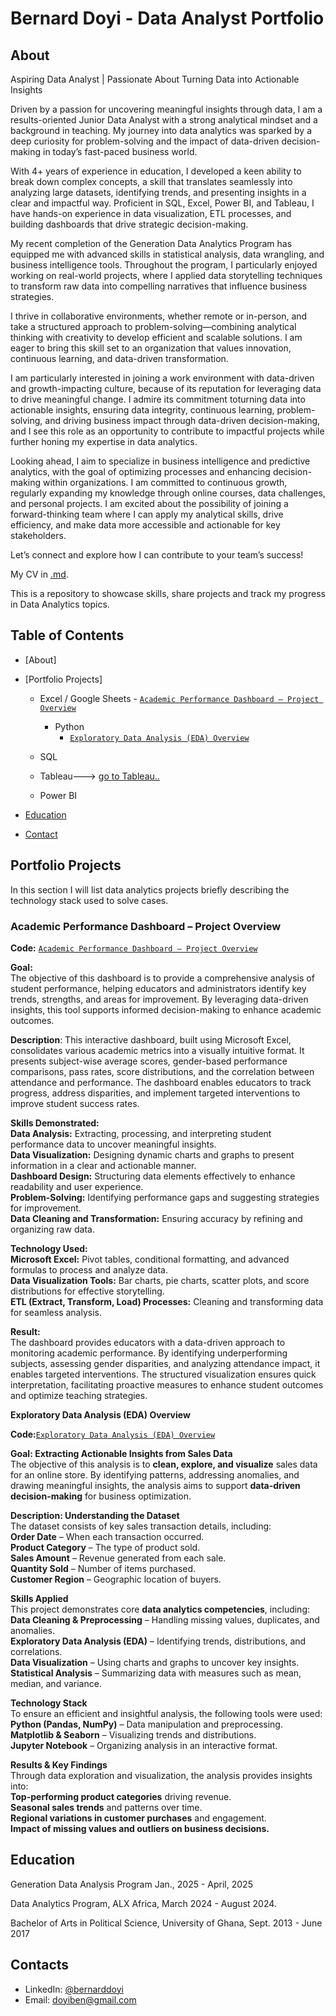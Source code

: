 # Bernard Doyi - Data Analyst Portfolio
## About
Aspiring Data Analyst | Passionate About Turning Data into Actionable Insights

Driven by a passion for uncovering meaningful insights through data, I am a results-oriented Junior Data Analyst with a strong analytical mindset and a background in teaching. My journey into data analytics was sparked by a deep curiosity for problem-solving and the impact of data-driven decision-making in today’s fast-paced business world.

With 4+ years of experience in education, I developed a keen ability to break down complex concepts, a skill that translates seamlessly into analyzing large datasets, identifying trends, and presenting insights in a clear and impactful way. Proficient in SQL, Excel, Power BI, and Tableau, I have hands-on experience in data visualization, ETL processes, and building dashboards that drive strategic decision-making.

My recent completion of the Generation Data Analytics Program has equipped me with advanced skills in statistical analysis, data wrangling, and business intelligence tools. Throughout the program, I particularly enjoyed working on real-world projects, where I applied data storytelling techniques to transform raw data into compelling narratives that influence business strategies.

I thrive in collaborative environments, whether remote or in-person, and take a structured approach to problem-solving—combining analytical thinking with creativity to develop efficient and scalable solutions. I am eager to bring this skill set to an organization that values innovation, continuous learning, and data-driven transformation.

I am particularly interested in joining a work environment with data-driven and growth-impacting culture,  because of its reputation for leveraging data to drive meaningful change. I admire its commitment toturning data into actionable insights, ensuring data integrity, continuous learning, problem-solving, and driving business impact through data-driven decision-making, and I see this role as an opportunity to contribute to impactful projects while further honing my expertise in data analytics.

Looking ahead, I aim to specialize in business intelligence and predictive analytics, with the goal of optimizing processes and enhancing decision-making within organizations. I am committed to continuous growth, regularly expanding my knowledge through online courses, data challenges, and personal projects.
I am excited about the possibility of joining a forward-thinking team where I can apply my analytical skills, drive efficiency, and make data more accessible and actionable for key stakeholders.

Let’s connect and explore how I can contribute to your team’s success!


My CV in [.md](https://github.com/Top-BenBen/portfolio./blob/9b2843cf493b29bf79bccff6ce2d4639fa91016b/BERNARD%20DOYI%2C%20DATA%20ANALYST%20RESUME%20-%20Bernard%20Doyi.md).

This is a repository to showcase skills, share projects and track my progress in Data Analytics topics.

## Table of Contents
- [About]
- [Portfolio Projects]
  - Excel / Google Sheets
         - [`Academic Performance Dashboard – Project Overview`](https://github.com/Top-BenBen/PortfolioProjects/tree/05ba98cd29727daaf59f9e17e67603e2c4da7b46)
    - Python
         - [`Exploratory Data Analysis (EDA) Overview`](https://github.com/Top-BenBen/PortfolioProjects/blob/fd60e2fd7495284610abcded33397132c26382ef/EDA_Assessment_Activity.ipynb)
  - SQL
  
  - Tableau---> [go to Tableau..](https://public.tableau.com/app/profile/bernard.doyi/vizzes)
  - Power BI
  
- [Education](https://github.com/Top-BenBen/Portfolio/blob/d05521b2eee83b4fffdb5a04c83693d127c5ce1d/README.md#Education)  
- [Contact](https://github.com/tiannaparris/Data-Analysis-Portfolio/blob/main/README.md#contacts)
  
## Portfolio Projects
In this section I will list data analytics projects briefly describing the technology stack used to solve cases.

### **Academic Performance Dashboard – Project Overview**
**Code:** [`Academic Performance Dashboard – Project Overview`](https://github.com/Top-BenBen/PortfolioProjects/tree/05ba98cd29727daaf59f9e17e67603e2c4da7b46)  

**Goal:**  
The objective of this dashboard is to provide a comprehensive analysis of student performance, helping educators and administrators identify key trends, strengths, and areas for improvement. By leveraging data-driven insights, this tool supports informed decision-making to enhance academic outcomes.  

**Description**:
This interactive dashboard, built using Microsoft Excel, consolidates various academic metrics into a visually intuitive format. It presents subject-wise average scores, gender-based performance comparisons, pass rates, score distributions, and the correlation between attendance and performance. The dashboard enables educators to track progress, address disparities, and implement targeted interventions to improve student success rates.  

**Skills Demonstrated:**  
  **Data Analysis:** Extracting, processing, and interpreting student performance data to uncover meaningful insights.  
  **Data Visualization:** Designing dynamic charts and graphs to present information in a clear and actionable manner.  
  **Dashboard Design:** Structuring data elements effectively to enhance readability and user experience.  
  **Problem-Solving:** Identifying performance gaps and suggesting strategies for improvement.  
  **Data Cleaning and Transformation:** Ensuring accuracy by refining and organizing raw data.  

**Technology Used:**  
  **Microsoft Excel:** Pivot tables, conditional formatting, and advanced formulas to process and analyze data.  
  **Data Visualization Tools:** Bar charts, pie charts, scatter plots, and score distributions for effective storytelling.  
  **ETL (Extract, Transform, Load) Processes:** Cleaning and transforming data for seamless analysis.  

**Result:**  
The dashboard provides educators with a data-driven approach to monitoring academic performance. By identifying underperforming subjects, assessing gender disparities, and analyzing attendance impact, it enables targeted interventions. The structured visualization ensures quick interpretation, facilitating proactive measures to enhance student outcomes and optimize teaching strategies.  

**Exploratory Data Analysis (EDA) Overview** 

**Code:**[`Exploratory Data Analysis (EDA) Overview`](https://github.com/Top-BenBen/PortfolioProjects/blob/fd60e2fd7495284610abcded33397132c26382ef/EDA_Assessment_Activity.ipynb)

**Goal: Extracting Actionable Insights from Sales Data**  
The objective of this analysis is to **clean, explore, and visualize** sales data for an online store. By identifying patterns, addressing anomalies, and drawing meaningful insights, the analysis aims to support **data-driven decision-making** for business optimization.  

**Description: Understanding the Dataset**  
The dataset consists of key sales transaction details, including:  
**Order Date** – When each transaction occurred.  
**Product Category** – The type of product sold.  
**Sales Amount** – Revenue generated from each sale.  
**Quantity Sold** – Number of items purchased.  
**Customer Region** – Geographic location of buyers.   

**Skills Applied**  
This project demonstrates core **data analytics competencies**, including:  
**Data Cleaning & Preprocessing** – Handling missing values, duplicates, and anomalies.  
**Exploratory Data Analysis (EDA)** – Identifying trends, distributions, and correlations.  
**Data Visualization** – Using charts and graphs to uncover key insights.  
**Statistical Analysis** – Summarizing data with measures such as mean, median, and variance.  

**Technology Stack**  
To ensure an efficient and insightful analysis, the following tools were used:  
**Python (Pandas, NumPy)** – Data manipulation and preprocessing.  
**Matplotlib & Seaborn** – Visualizing trends and distributions.  
**Jupyter Notebook** – Organizing analysis in an interactive format.  

**Results & Key Findings**  
Through data exploration and visualization, the analysis provides insights into:  
**Top-performing product categories** driving revenue.  
**Seasonal sales trends** and patterns over time.  
**Regional variations in customer purchases** and engagement.  
**Impact of missing values and outliers on business decisions.**  
 


## Education
Generation Data Analysis Program Jan., 2025 - April, 2025

Data Analytics Program, ALX Africa, March 2024 - August 2024.

Bachelor of Arts in Political Science, University of Ghana, Sept. 2013 - June 2017          

## Contacts
- LinkedIn: [@bernarddoyi](https://www.linkedin.com/in/bernarddoyi/)
- Email: doyiben@gmail.com
